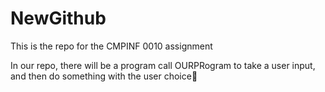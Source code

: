 # NewGithub

This is the repo for the CMPINF 0010 assignment

In our repo, there will be a program call OURPRogram to take a user input, and then do something with the user choice👀
